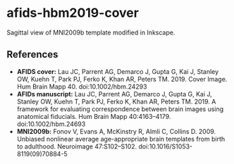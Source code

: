 # afids-hbm2019-cover

Sagittal view of MNI2009b template modified in Inkscape.

## References

* **AFIDS cover:** Lau JC, Parrent AG, Demarco J, Gupta G, Kai J, Stanley OW, Kuehn T, Park PJ, Ferko K, Khan AR, Peters TM. 2019. Cover Image. Hum Brain Mapp 40. doi:10.1002/hbm.24293
* **AFIDs manuscript:** Lau JC, Parrent AG, Demarco J, Gupta G, Kai J, Stanley OW, Kuehn T, Park PJ, Ferko K, Khan AR, Peters TM. 2019. A framework for evaluating correspondence between brain images using anatomical fiducials. Hum Brain Mapp 40:4163–4179. doi:10.1002/hbm.24693
* **MNI2009b:** Fonov V, Evans A, McKinstry R, Almli C, Collins D. 2009. Unbiased nonlinear average age-appropriate brain templates from birth to adulthood. Neuroimage 47:S102–S102. doi:10.1016/S1053-8119(09)70884-5
